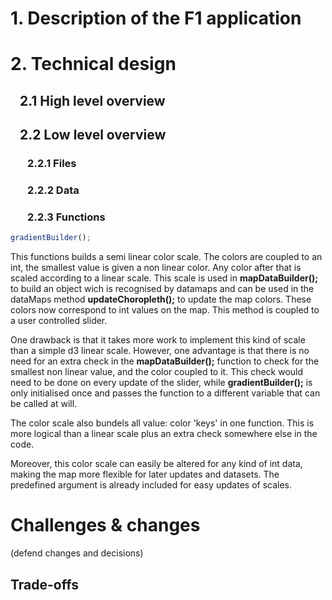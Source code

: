  # 1. Description of the F1 application
 
 # 2. Technical design
 
 ## &nbsp;&nbsp; 2.1 High level overview
 
 ## &nbsp;&nbsp; 2.2 Low level overview
 
 ### &nbsp;&nbsp;&nbsp;&nbsp;&nbsp;&nbsp; 2.2.1 Files
 
 ### &nbsp;&nbsp;&nbsp;&nbsp;&nbsp;&nbsp; 2.2.2 Data
 
 ### &nbsp;&nbsp;&nbsp;&nbsp;&nbsp;&nbsp; 2.2.3 Functions
 
```javascript
gradientBuilder();
```
This functions builds a semi linear color scale. The colors are coupled to an int, the smallest value is given a non linear color. Any color after that is scaled according to a linear scale. This scale is used in **mapDataBuilder();** to build an object wich is recognised by datamaps and can be used in the dataMaps method **updateChoropleth();** to update the map colors. These colors now correspond to int values on the map. This method is coupled to a user controlled slider.

One drawback is that it takes more work to implement this kind of scale than a simple d3 linear scale. However, one advantage is that there is no need for an extra check in the **mapDataBuilder();** function to check for the smallest non linear value, and the color coupled to it. This check would need to be done on every update of the slider, while **gradientBuilder();** is only initialised once and passes the function to a different variable that can be called at will.

The color scale also bundels all value: color 'keys' in one function. This is more logical than a linear scale plus an extra check somewhere else in the code.

Moreover, this color scale can easily be altered for any kind of int data, making the map more flexible for later updates and datasets. The predefined argument is already included for easy updates of scales.
 
 # Challenges & changes
 (defend changes and decisions)
 
 ##  Trade-offs
